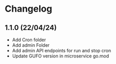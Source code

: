 # Changelog

## 1.1.0 (22/04/24)
- Add Cron folder
- Add admin Folder
- Add admin API endpoints for run and stop cron
- Update GUFO version in microservice go.mod
